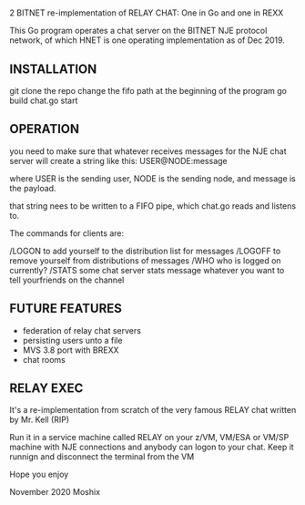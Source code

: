 # 
2 BITNET re-implementation of RELAY CHAT: One in Go and one in REXX  

This Go program operates a chat server on the BITNET NJE protocol network, of which HNET is one operating implementation as of Dec 2019. 

INSTALLATION
------------

git clone the repo
change the fifo path at the beginning of the program
go build chat.go
start

OPERATION
---------

you need to make sure that whatever receives messages for the NJE chat server will create a string like this:
USER@NODE:message

where USER is the sending user, NODE is the sending node, and message is the payload. 

that string nees to be written to a FIFO pipe, which chat.go reads and listens to. 

The commands for clients are:

/LOGON to add yourself to the distribution list for messages
/LOGOFF to remove yourself from distributions of messages
/WHO    who is logged on currently?
/STATS   some chat server stats
message  whatever you want to tell yourfriends on the channel



FUTURE FEATURES
---------------

- federation of relay chat servers
- persisting users unto a file
- MVS 3.8 port with BREXX
- chat rooms


RELAY EXEC 
----------

It's a re-implementation from scratch of the very famous RELAY chat written by Mr. Kell (RIP) 

Run it in a service machine called RELAY on your z/VM, VM/ESA or VM/SP machine with NJE connections and anybody can
logon to your chat. Keep it runnign and disconnect the terminal from the VM



Hope you enjoy


November 2020
Moshix

